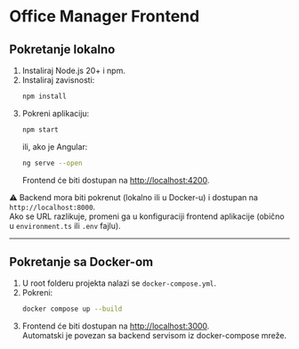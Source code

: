 # Office Manager Frontend

## Pokretanje lokalno

1. Instaliraj Node.js 20+ i npm.  
2. Instaliraj zavisnosti:
   ```bash
   npm install
   ```
3. Pokreni aplikaciju:
   ```bash
   npm start
   ```
   ili, ako je Angular:
   ```bash
   ng serve --open
   ```
   Frontend će biti dostupan na [http://localhost:4200](http://localhost:4200).

⚠️ Backend mora biti pokrenut (lokalno ili u Docker-u) i dostupan na `http://localhost:8000`.  
Ako se URL razlikuje, promeni ga u konfiguraciji frontend aplikacije (obično u `environment.ts` ili `.env` fajlu).

---

## Pokretanje sa Docker-om

1. U root folderu projekta nalazi se `docker-compose.yml`.  
2. Pokreni:
   ```bash
   docker compose up --build
   ```
3. Frontend će biti dostupan na [http://localhost:3000](http://localhost:3000).  
   Automatski je povezan sa backend servisom iz docker-compose mreže.
